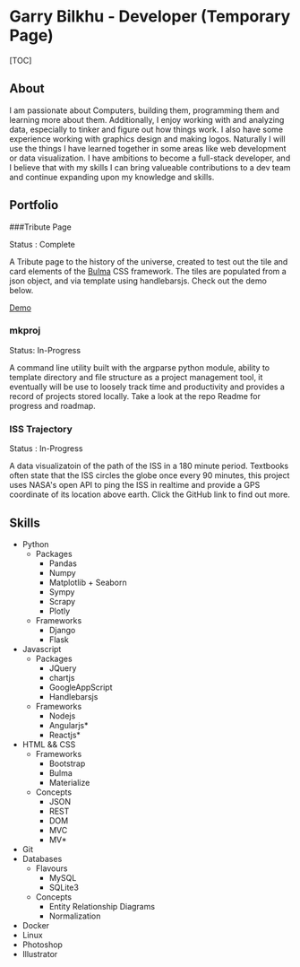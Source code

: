 # Garry Bilkhu - Developer (Temporary Page)

[TOC]

## About

I am passionate about Computers, building them, programming them and learning more about them. Additionally, I enjoy working with and analyzing data, especially to tinker and figure out how things work. I also have some experience working with graphics design and making logos. Naturally I will use the things I have learned together in some areas like web development or data visualization. I have ambitions to become a full-stack developer, and I believe that with my skills I can bring valueable contributions to a dev team and continue expanding upon my knowledge and skills.

## Portfolio

###Tribute Page

 Status : Complete

A Tribute page to the history of the universe, created to test out the tile and card elements of the [Bulma](https://bulma.io/) CSS framework. The tiles are populated from a json object, and via template using handlebarsjs. Check out the demo below.

[Demo](https://codepen.io/gbilkhu/full/VMRZrw/)

### mkproj

Status: In-Progress

A command line utility built with the argparse python module, ability to template directory and file structure as a project management tool, it eventually will be use to loosely track time and productivity and provides a record of projects stored locally. Take a look at the repo Readme for progress and roadmap.

### ISS Trajectory

Status : In-Progress

A data visualizatoin of the path of the ISS in a 180 minute period. Textbooks often state that the ISS circles the globe once every 90 minutes, this project uses NASA's open API to ping the ISS in realtime and provide a GPS coordinate of its location above earth. Click the GitHub link to find out more. 

## Skills

* Python
  * Packages
    * Pandas
    * Numpy
    * Matplotlib + Seaborn
    * Sympy
    * Scrapy
    * Plotly
  * Frameworks
    * Django
    * Flask
* Javascript
  * Packages
    * JQuery
    * chartjs
    * GoogleAppScript
    * Handlebarsjs
  * Frameworks
    * Nodejs
    * Angularjs*
    * Reactjs*
* HTML && CSS
  * Frameworks
    * Bootstrap
    * Bulma
    * Materialize
  * Concepts
    * JSON
    * REST
    * DOM
    * MVC
    * MV*
* Git
* Databases
  * Flavours
    * MySQL
    * SQLite3 
  * Concepts
    * Entity Relationship Diagrams
    * Normalization
* Docker
* Linux
* Photoshop
* Illustrator

